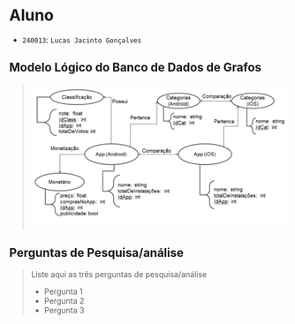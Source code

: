 # Aluno
* `240013`: `Lucas Jacinto Gonçalves`

## Modelo Lógico do Banco de Dados de Grafos
> ![Modelo Lógico: Grafo](images/grafo.png)

## Perguntas de Pesquisa/análise

> Liste aqui as três perguntas de pesquisa/análise
> * Pergunta 1
> * Pergunta 2
> * Pergunta 3
